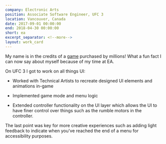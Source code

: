 ```yaml
---
company: Electronic Arts
position: Associate Software Engineer, UFC 3
location: Vancouver, Canada
date: 2017-09-01 00:00:00
end: 2018-04-30 00:00:00
short: ea
excerpt_separator: <!--more-->
layout: work_card
---
```


My name is in the credits of a [game](https://www.instagram.com/p/BfB6jHyHb8b/) purchased by millions! What a fun fact I can now say about myself because of my time at EA. 
<!--more-->
On UFC 3 I got to work on all things UI: 

* Worked with Technical Artists to recreate designed UI elements and animations in-game

* Implemented game mode and menu logic

* Extended controller functionality on the UI layer which allows the UI to have finer control over things such as the rumble motors in the controller. 

The last point was key for more creative experiences such as adding light feedback to indicate when you've reached the end of a menu for accessibility purposes.